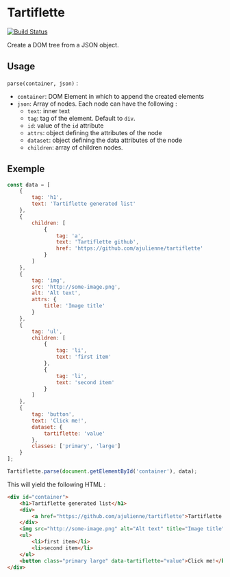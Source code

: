 # Tartiflette

[![Build Status](https://travis-ci.com/ajulienne/tartiflette.svg?branch=master)](https://travis-ci.com/ajulienne/tartiflette)

Create a DOM tree from a JSON object.

## Usage

`parse(container, json)` :

* `container`: DOM Element in which to append the created elements
* `json`: Array of nodes. Each node can have the following :
  * `text`: inner text
  * `tag`: tag of the element. Default to `div`.
  * `id`: value of the `id` attribute
  * `attrs`: object defining the attributes of the node
  * `dataset`: object defining the data attributes of the node
  * `children`: array of children nodes.

## Exemple

```javascript
const data = [
    {
        tag: 'h1',
        text: 'Tartiflette generated list'
    },
    {
        children: [
            {
                tag: 'a',
                text: 'Tartiflette github',
                href: 'https://github.com/ajulienne/tartiflette'
            }
        ]
    },
    {
        tag: 'img',
        src: 'http://some-image.png',
        alt: 'Alt text',
        attrs: {
            title: 'Image title'
        }
    },
    {
        tag: 'ul',
        children: [
            {
                tag: 'li',
                text: 'first item'
            },
            {
                tag: 'li',
                text: 'second item'
            }
        ]
    },
    {
        tag: 'button',
        text: 'Click me!',
        dataset: {
            tartiflette: 'value'
        },
        classes: ['primary', 'large']
    }
];

Tartiflette.parse(document.getElementById('container'), data);
```

This will yield the following HTML :

```html
<div id="container">
    <h1>Tartiflette generated list</h1>
    <div>
        <a href="https://github.com/ajulienne/tartiflette">Tartiflette github</a>
    </div>
    <img src="http://some-image.png" alt="Alt text" title="Image title">
    <ul>
        <li>first item</li>
        <li>second item</li>
    </ul>
    <button class="primary large" data-tartiflette="value">Click me!</button>
</div>
```